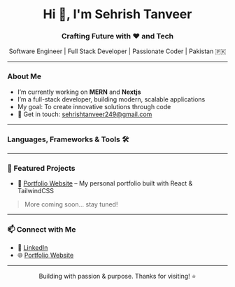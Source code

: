 <head>
  <link href="https://cdnjs.cloudflare.com/ajax/libs/font-awesome/5.15.4/css/all.min.css" rel="stylesheet">
</head>

<h1 align="center">Hi 👋, I'm Sehrish Tanveer</h1>
<h3 align="center">Crafting Future with ❤️ and Tech</h3>

<p align="center">
  Software Engineer | Full Stack Developer | Passionate Coder | Pakistan 🇵🇰 
</p>

---

### About Me

- I’m currently working on **MERN** and **Nextjs**
- I’m a full-stack developer, building modern, scalable applications
- My goal: To create innovative solutions through code
- 📩 Get in touch: [sehrishtanveer249@gmail.com](mailto:sehrishtanveer249@gmail.com)

---

### Languages, Frameworks & Tools 🛠

<p align="left">
  <i class="fab fa-js"></i> <!-- JavaScript -->
  <i class="fab fa-react"></i> <!-- React -->
  <i class="fab fa-node-js"></i> <!-- Node.js -->
  <i class="fab fa-bootstrap"></i> <!-- Bootstrap -->
  <i class="fab fa-css3-alt"></i> <!-- CSS -->
  <i class="fab fa-html5"></i> <!-- HTML -->
  <i class="fab fa-github"></i> <!-- GitHub -->
  <i class="fab fa-java"></i> <!-- Java -->
  <i class="fab fa-figma"></i> <!-- Figma -->
  <i class="fab fa-python"></i> <!-- Python -->
  <i class="fab fa-postgresql"></i> <!-- PostgreSQL -->
  <i class="fab fa-git"></i> <!-- Git -->
  <i class="fab fa-jquery"></i> <!-- jQuery -->
  <i class="fab fa-mongodb"></i> <!-- MongoDB -->
  <i class="fab fa-next-js"></i> <!-- Next.js -->
  <i class="fab fa-cplusplus"></i> <!-- C++ -->
  <i class="fab fa-cuttlefish"></i> <!-- C# -->
  <i class="fab fa-wpforms"></i> <!-- Express -->
  <i class="fab fa-tasks"></i> <!-- Material UI -->
  <i class="fab fa-postman"></i> <!-- Postman -->
  <i class="fab fa-framer"></i> <!-- Framer Motion -->
  <i class="fab fa-tailwindcss"></i> <!-- TailwindCSS -->
  <i class="fab fa-visual-studio-code"></i> <!-- Visual Studio Code -->
</p>

---

### 📌 Featured Projects

- 🎯 [Portfolio Website](https://your-portfolio-link.com) – My personal portfolio built with React & TailwindCSS  

> More coming soon... stay tuned!

---

### 📫 Connect with Me

- 🔗 [LinkedIn](https://www.linkedin.com/in/sehrish-tanveer-500283279)
- 🌐 [Portfolio Website](https://your-portfolio-link.com)

---

<p align="center">Building with passion & purpose. Thanks for visiting! ⭐</p>


